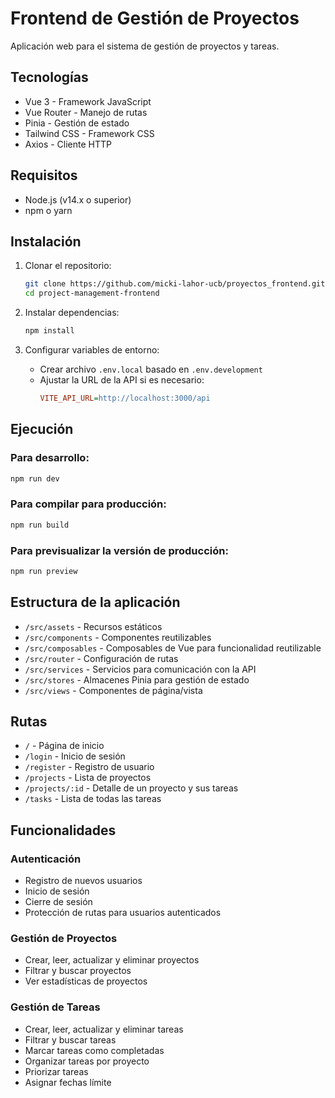 # Frontend de Gestión de Proyectos

Aplicación web para el sistema de gestión de proyectos y tareas.

## Tecnologías

- Vue 3 - Framework JavaScript
- Vue Router - Manejo de rutas
- Pinia - Gestión de estado
- Tailwind CSS - Framework CSS
- Axios - Cliente HTTP

## Requisitos

- Node.js (v14.x o superior)
- npm o yarn

## Instalación

1. Clonar el repositorio:
   ```bash
   git clone https://github.com/micki-lahor-ucb/proyectos_frontend.git
   cd project-management-frontend
   ```

2. Instalar dependencias:
   ```bash
   npm install
   ```

3. Configurar variables de entorno:
   - Crear archivo `.env.local` basado en `.env.development`
   - Ajustar la URL de la API si es necesario:
     ```ini
     VITE_API_URL=http://localhost:3000/api
     ```

## Ejecución

### Para desarrollo:
```bash
npm run dev
```

### Para compilar para producción:
```bash
npm run build
```

### Para previsualizar la versión de producción:
```bash
npm run preview
```

## Estructura de la aplicación

- `/src/assets` - Recursos estáticos
- `/src/components` - Componentes reutilizables
- `/src/composables` - Composables de Vue para funcionalidad reutilizable
- `/src/router` - Configuración de rutas
- `/src/services` - Servicios para comunicación con la API
- `/src/stores` - Almacenes Pinia para gestión de estado
- `/src/views` - Componentes de página/vista

## Rutas

- `/` - Página de inicio
- `/login` - Inicio de sesión
- `/register` - Registro de usuario
- `/projects` - Lista de proyectos
- `/projects/:id` - Detalle de un proyecto y sus tareas
- `/tasks` - Lista de todas las tareas

## Funcionalidades

### Autenticación

- Registro de nuevos usuarios
- Inicio de sesión
- Cierre de sesión
- Protección de rutas para usuarios autenticados

### Gestión de Proyectos

- Crear, leer, actualizar y eliminar proyectos
- Filtrar y buscar proyectos
- Ver estadísticas de proyectos

### Gestión de Tareas

- Crear, leer, actualizar y eliminar tareas
- Filtrar y buscar tareas
- Marcar tareas como completadas
- Organizar tareas por proyecto
- Priorizar tareas
- Asignar fechas límite
